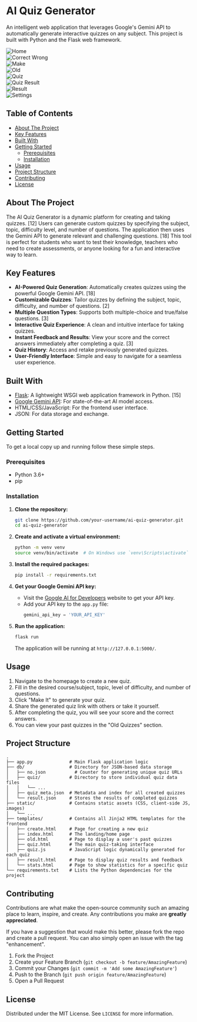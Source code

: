 
# AI Quiz Generator

An intelligent web application that leverages Google's Gemini API to automatically generate interactive quizzes on any subject. This project is built with Python and the Flask web framework.

![Home](images/home.png)  
![Correct Wrong](images/correct_wrong.png)  
![Make](images/make.png)  
![Old](images/old.png)  
![Quiz](images/quiz.png)  
![Quiz Result](images/quizResult.png)  
![Result](images/result.png)  
![Settings](images/settings.png)  


## Table of Contents

- [About The Project](#about-the-project)
- [Key Features](#key-features)
- [Built With](#built-with)
- [Getting Started](#getting-started)
  - [Prerequisites](#prerequisites)
  - [Installation](#installation)
- [Usage](#usage)
- [Project Structure](#project-structure)
- [Contributing](#contributing)
- [License](#license)

## About The Project

The AI Quiz Generator is a dynamic platform for creating and taking quizzes. [12] Users can generate custom quizzes by specifying the subject, topic, difficulty level, and number of questions. The application then uses the Gemini API to generate relevant and challenging questions. [18] This tool is perfect for students who want to test their knowledge, teachers who need to create assessments, or anyone looking for a fun and interactive way to learn.

## Key Features

*   **AI-Powered Quiz Generation**: Automatically creates quizzes using the powerful Google Gemini API. [18]
*   **Customizable Quizzes**: Tailor quizzes by defining the subject, topic, difficulty, and number of questions. [2]
*   **Multiple Question Types**: Supports both multiple-choice and true/false questions. [3]
*   **Interactive Quiz Experience**: A clean and intuitive interface for taking quizzes.
*   **Instant Feedback and Results**: View your score and the correct answers immediately after completing a quiz. [3]
*   **Quiz History**: Access and retake previously generated quizzes.
*   **User-Friendly Interface**: Simple and easy to navigate for a seamless user experience.

## Built With

*   [Flask](https://flask.palletsprojects.com/): A lightweight WSGI web application framework in Python. [15]
*   [Google Gemini API](https://ai.google.dev/): For state-of-the-art AI model access.
*   HTML/CSS/JavaScript: For the frontend user interface.
*   JSON: For data storage and exchange.

## Getting Started

To get a local copy up and running follow these simple steps.

### Prerequisites

*   Python 3.6+
*   pip

### Installation

1.  **Clone the repository:**
    ```sh
    git clone https://github.com/your-username/ai-quiz-generator.git
    cd ai-quiz-generator
    ```

2.  **Create and activate a virtual environment:**
    ```sh
    python -m venv venv
    source venv/bin/activate  # On Windows use `venv\Scripts\activate`
    ```

3.  **Install the required packages:**
    ```sh
    pip install -r requirements.txt
    ```

4.  **Get your Google Gemini API key:**
    *   Visit the [Google AI for Developers](https://ai.google.dev/) website to get your API key.
    *   Add your API key to the `app.py` file:
        ```python
        gemini_api_key = 'YOUR_API_KEY'
        ```

5.  **Run the application:**
    ```sh
    flask run
    ```
    The application will be running at `http://127.0.0.1:5000/`.

## Usage

1.  Navigate to the homepage to create a new quiz.
2.  Fill in the desired course/subject, topic, level of difficulty, and number of questions.
3.  Click "Make It" to generate your quiz.
4.  Share the generated quiz link with others or take it yourself.
5.  After completing the quiz, you will see your score and the correct answers.
6.  You can view your past quizzes in the "Old Quizzes" section.

## Project Structure

```
.
├── app.py              # Main Flask application logic
├── db/                 # Directory for JSON-based data storage
│   ├── no.json           # Counter for generating unique quiz URLs
│   ├── quiz/           # Directory to store individual quiz data files
│   │   └── ...
│   ├── quiz_meta.json  # Metadata and index for all created quizzes
│   └── result.json     # Stores the results of completed quizzes
├── static/             # Contains static assets (CSS, client-side JS, images)
│   └── ...
├── templates/          # Contains all Jinja2 HTML templates for the frontend
│   ├── create.html     # Page for creating a new quiz
│   ├── index.html      # The landing/home page
│   ├── old.html        # Page to display a user's past quizzes
│   ├── quiz.html       # The main quiz-taking interface
│   ├── quiz.js         # JavaScript logic dynamically generated for each quiz
│   ├── result.html     # Page to display quiz results and feedback
│   └── stats.html      # Page to show statistics for a specific quiz
└── requirements.txt    # Lists the Python dependencies for the project
```

## Contributing

Contributions are what make the open-source community such an amazing place to learn, inspire, and create. Any contributions you make are **greatly appreciated**.

If you have a suggestion that would make this better, please fork the repo and create a pull request. You can also simply open an issue with the tag "enhancement".

1.  Fork the Project
2.  Create your Feature Branch (`git checkout -b feature/AmazingFeature`)
3.  Commit your Changes (`git commit -m 'Add some AmazingFeature'`)
4.  Push to the Branch (`git push origin feature/AmazingFeature`)
5.  Open a Pull Request

## License

Distributed under the MIT License. See `LICENSE` for more information.
